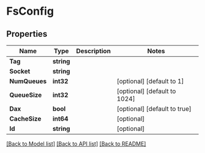 # FsConfig

## Properties

Name | Type | Description | Notes
------------ | ------------- | ------------- | -------------
**Tag** | **string** |  | 
**Socket** | **string** |  | 
**NumQueues** | **int32** |  | [optional] [default to 1]
**QueueSize** | **int32** |  | [optional] [default to 1024]
**Dax** | **bool** |  | [optional] [default to true]
**CacheSize** | **int64** |  | [optional] 
**Id** | **string** |  | [optional] 

[[Back to Model list]](../README.md#documentation-for-models) [[Back to API list]](../README.md#documentation-for-api-endpoints) [[Back to README]](../README.md)


